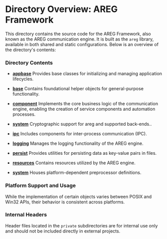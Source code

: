 # Directory Overview: AREG Framework

This directory contains the source code for the AREG Framework, also known as the AREG communication engine. It is built as the `areg` library, available in both shared and static configurations. Below is an overview of the directory's contents:

### Directory Contents

- **[appbase](./appbase)**
  Provides base classes for initializing and managing application lifecycles.

- **[base](./base)**
  Contains foundational helper objects for general-purpose functionality.

- **[component](./component)**
  Implements the core business logic of the communication engine, enabling the creation of service components and automation processes.

- **[system](./crypto)**
  Cryptographic support for areg and supported back-ends..

- **[ipc](./ipc)**
  Includes components for inter-process communication (IPC).

- **[logging](./logging)**
  Manages the logging functionality of the AREG engine.

- **[persist](./persist)**
  Provides utilities for persisting data as key-value pairs in files.

- **[resources](./resources)**
  Contains resources utilized by the AREG engine.

- **[system](./system)**
  Houses platform-dependent preprocessor definitions.

### Platform Support and Usage
While the implementation of certain objects varies between POSIX and Win32 APIs, their behavior is consistent across platforms.

### Internal Headers
Header files located in the `private` subdirectories are for internal use only and should not be included directly in external projects.
